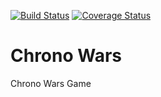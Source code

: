 [![Build Status](https://travis-ci.org/antoinemichaud/chronowars.svg?branch=master)](https://travis-ci.org/antoinemichaud/chronowars) [![Coverage Status](https://img.shields.io/coveralls/antoinemichaud/chronowars.svg)](https://coveralls.io/r/antoinemichaud/chronowars)

Chrono Wars
==========

Chrono Wars Game
